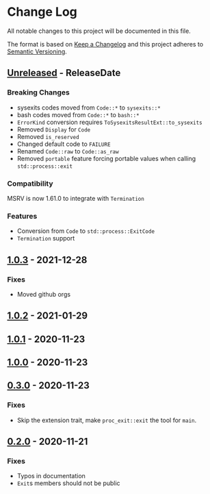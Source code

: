 # Change Log
All notable changes to this project will be documented in this file.

The format is based on [Keep a Changelog](http://keepachangelog.com/)
and this project adheres to [Semantic Versioning](http://semver.org/).

<!-- next-header -->
## [Unreleased] - ReleaseDate

### Breaking Changes

- sysexits codes moved from `Code::*` to `sysexits::*`
- bash codes moved from `Code::*` to `bash::*`
- `ErrorKind` conversion requires `ToSysexitsResultExt::to_sysexits`
- Removed `Display` for `Code`
- Removed `is_reserved`
- Changed default code to `FAILURE`
- Renamed `Code::raw` to `Code::as_raw`
- Removed `portable` feature forcing portable values when calling `std::process::exit`

### Compatibility

MSRV is now 1.61.0 to integrate with `Termination`

### Features

- Conversion from `Code` to `std::process::ExitCode`
- `Termination` support

## [1.0.3] - 2021-12-28

### Fixes

- Moved github orgs

## [1.0.2] - 2021-01-29

## [1.0.1] - 2020-11-23

## [1.0.0] - 2020-11-23

## [0.3.0] - 2020-11-23

### Fixes

- Skip the extension trait, make `proc_exit::exit` the tool for `main`.

## [0.2.0] - 2020-11-21

### Fixes

- Typos in documentation
- `Exit`s members should not be public

<!-- next-url -->
[Unreleased]: https://github.com/rust-cli/proc-exit/compare/v1.0.3...HEAD
[1.0.3]: https://github.com/rust-cli/proc-exit/compare/v1.0.2...v1.0.3
[1.0.2]: https://github.com/rust-cli/proc-exit/compare/v1.0.1...v1.0.2
[1.0.1]: https://github.com/rust-cli/proc-exit/compare/v1.0.0...v1.0.1
[1.0.0]: https://github.com/rust-cli/proc-exit/compare/v0.3.0...v1.0.0
[0.3.0]: https://github.com/rust-cli/proc-exit/compare/v0.2.0...v0.3.0
[0.2.0]: https://github.com/rust-cli/proc-exit/compare/v0.1.0...v0.2.0
